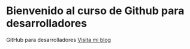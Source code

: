 # Bienvenido al curso de Github para desarrolladores
GitHub para desarrolladores
[Visita mi blog](http://carlossolis.mobi)
